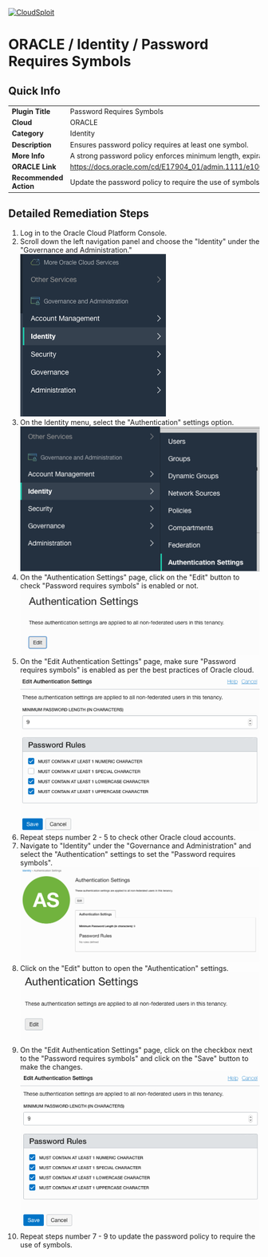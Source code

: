 [![CloudSploit](https://cloudsploit.com/img/logo-new-big-text-100.png "CloudSploit")](https://cloudsploit.com)

# ORACLE / Identity / Password Requires Symbols

## Quick Info

| | |
|-|-|
| **Plugin Title** | Password Requires Symbols |
| **Cloud** | ORACLE |
| **Category** | Identity |
| **Description** | Ensures password policy requires at least one symbol. |
| **More Info** | A strong password policy enforces minimum length, expirations, reuse, and symbol usage. |
| **ORACLE Link** | https://docs.oracle.com/cd/E17904_01/admin.1111/e10029/pwdpolicies.htm#OIDAG2472 |
| **Recommended Action** | Update the password policy to require the use of symbols. |

## Detailed Remediation Steps
1. Log in to the Oracle Cloud Platform Console.
2. Scroll down the left navigation panel and choose the "Identity" under the "Governance and Administration." </br> <img src="/resources/oracle/identity/password-requires-symbols/step2.png"/>
3. On the Identity menu, select the "Authentication" settings option.</br> <img src="/resources/oracle/identity/password-requires-symbols/step3.png"/>
4. On the "Authentication Settings" page, click on the "Edit" button to check "Password requires symbols" is enabled or not.</br> <img src="/resources/oracle/identity/password-requires-symbols/step4.png"/>
5. On the "Edit Authentication Settings" page, make sure "Password requires symbols" is enabled as per the best practices of Oracle cloud.</br> <img src="/resources/oracle/identity/password-requires-symbols/step5.png"/>
6. Repeat steps number 2 - 5 to check other Oracle cloud accounts.</br>
7. Navigate to "Identity" under the "Governance and Administration" and select the "Authentication" settings to set the "Password requires symbols".</br> <img src="/resources/oracle/identity/password-requires-symbols/step7.png"/>
8. Click on the "Edit" button to open the "Authentication" settings.</br> <img src="/resources/oracle/identity/password-requires-symbols/step8.png"/>
9. On the "Edit Authentication Settings" page, click on the checkbox next to the "Password requires symbols" and click on the "Save" button to make the changes.</br> <img src="/resources/oracle/identity/password-requires-symbols/step9.png"/>
10. Repeat steps number 7 - 9 to update the password policy to require the use of symbols. </br>
